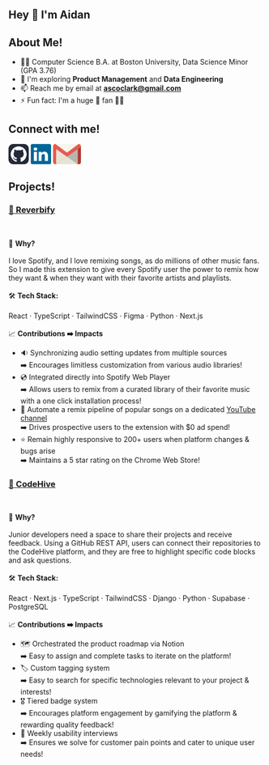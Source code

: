 ## Hey 👋 I'm Aidan

## About Me!

 - 👨‍💻 Computer Science B.A. at Boston University, Data Science Minor (GPA 3.76)
 - 🔭 I'm exploring **Product Management** and **Data Engineering**
 - 📫 Reach me by email at **ascoclark@gmail.com**
 - ⚡ Fun fact: I'm a huge 🏀 fan 🧡💙

## Connect with me!
<p>
  <a href="https://github.com/ascoded" rel="noopener noreferrer" target="_blank"><img src="imgs/github-icon.svg" alt="GitHub Icon" height="40"></a>
  <a href="https://www.linkedin.com/in/aidan-sclark/" rel="noopener noreferrer" target="_blank"><img src="imgs/linkedin-icon.svg" alt="LinkedIn Icon" height="40"></a>
 <a href="mailto:ascoclark@gmail.com" rel="noopener noreferrer" target="_blank"><img src="imgs/gmail-icon.svg" alt="Gmail Icon" height="40"></a> 
</p>

## Projects!

### [🎵 Reverbify](https://chromewebstore.google.com/detail/reverbify-remix-music-on/bnhjfbjmbgmgllkojikabliaidpihfnp)

<br>

🧠 **Why?** <br><br>
I love Spotify, and I love remixing songs, as do millions of other music fans. So I made this extension to give every Spotify user the power to remix how they want & when they want with their favorite artists and playlists. <br><br>
🛠️ **Tech Stack:** <br><br>
  React · TypeScript · TailwindCSS · Figma · Python · Next.js <br><br>
📈 **Contributions ➡️ Impacts** <br>
  - 🔉 Synchronizing audio setting updates from multiple sources <br>➡️ Encourages limitless customization from various audio libraries!
  - 💿 Integrated directly into Spotify Web Player <br>➡️ Allows users to remix from a curated library of their favorite music with a one click installation process!
  - 🔗 Automate a remix pipeline of popular songs on a dedicated [YouTube channel](https://www.youtube.com/@reverbify-app) <br>➡️ Drives prospective users to the extension with $0 ad spend!
  - ⭐ Remain highly responsive to 200+ users when platform changes & bugs arise <br>➡️ Maintains a 5 star rating on the Chrome Web Store!


### [🚀 CodeHive](https://github.com/orgs/Spark-Project-Pulse/repositories)

<br>

🧠 **Why?** <br><br>
Junior developers need a space to share their projects and receive feedback. Using a GitHub REST API, users can connect their repositories to the CodeHive platform, and they are free to highlight specific code blocks and ask questions. <br><br>
🛠️ **Tech Stack:** <br><br>
  React · Next.js · TypeScript · TailwindCSS · Django · Python · Supabase · PostgreSQL <br><br>
📈 **Contributions ➡️ Impacts** <br>
  - 🗺️ Orchestrated the product roadmap via Notion <br> ➡️ Easy to assign and complete tasks to iterate on the platform!
  - 🏷️ Custom tagging system <br>➡️ Easy to search for specific technologies relevant to your project & interests!
  - 🎖️ Tiered badge system <br>➡️ Encourages platform engagement by gamifying the platform & rewarding quality feedback!
  - 🧪 Weekly usability interviews <br>➡️ Ensures we solve for customer pain points and cater to unique user needs!

<!--
**ascoded/ascoded** is a ✨ _special_ ✨ repository because its `README.md` (this file) appears on your GitHub profile.

Here are some ideas to get you started:

- 🔭 I’m currently working on ...
- 🌱 I’m currently learning ...
- 👯 I’m looking to collaborate on ...
- 🤔 I’m looking for help with ...
- 💬 Ask me about ...
- 📫 How to reach me: ...
- 😄 Pronouns: ...
- ⚡ Fun fact: ...
-->
